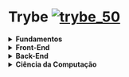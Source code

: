 # Trybe [![trybe_50](https://user-images.githubusercontent.com/48166556/111015178-4e73cb80-8386-11eb-8513-331461ef8448.png)](https://www.betrybe.com)

<details>
  <summary>
    <b> Fundamentos </b>
   </summary>

   - [x] Unix, Bash e Shell
   - [x] Git, GiHub e Internet
   - [x] HTML & CSS
   - [x] JavaScript e Lógica de Programação
   - [x] JavaScript: DOM, Eventos e Web Storage
   - [x] Forms, Flexbox e Responsivo
   - [x] JavaScript ES6 e Testes Unitários
   - [x] Higher Order Functions do JavaScript ES6
   - [x] JavaScript Assíncrono e Promises
   - [x] Testes automatizados com Jest

</details>


<details>
  <summary>
    <b> Front-End </b>
   </summary>

  - [x] React
  - [x] Estado, Eventos e Formulários com React
  - [x] Ciclo de Vida de Componentes e React Router
  - [x] Metodologias Ágeis
  - [x] Testes automatizados com React Testing Library
  - [x] Gerenciamento de estado com Redux
  - [x] Projeto Jogo de Trivia
  - [x] Context API e React Hooks
  - [x] Projeto App de Receitas

</details>


<details>
  <summary>
    <b> Back-End </b>
   </summary>

  - [x] SQL
  - [x] Funções SQL, Joins e Subqueries
  - [x] Normalização e Modelagem de Banco de Dados
  - [ ] MongoDB
  - [ ] MongoDB: Updates Simples e Complexos
  - [ ] MongoDB: Aggregation Framework
  - [ ] Desenvolvimento Web com NodeJS
  - [ ] NodeJS: Camada de Serviço e Arquitetura Rest e Restful
  - [ ] Autenticação e Upload de Arquivos
  - [ ] Deployment
  - [ ] Projeto Trybeer
  - [ ] Arquitetura: SOLID e ORM
  - [ ] Sockets
  - [ ] Projeto Trybeer II

</details>


<details>
  <summary>
    <b> Ciência da Computação </b>
   </summary>

- [ ] Arquitetura de Computadores e Redes
- [ ] Introdução à Python e Raspagem de Dados da Web
- [ ] Programação Orientada a Objetos e Padrões de Projeto
- [ ] Algoritmos e Estrutura de Dados
- [ ] Estrutura de Dados: Hash e Set
- [ ] Estrutura de Dados: Pilhas, Filas e Listas

</details>

